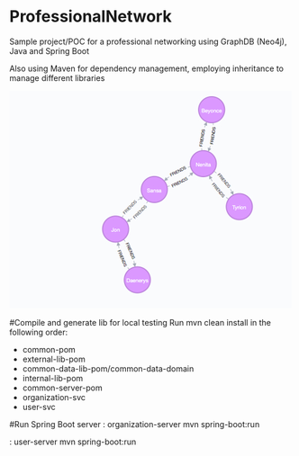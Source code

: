 # ProfessionalNetwork

Sample project/POC for a professional networking using GraphDB (Neo4j), Java and Spring Boot

Also using Maven for dependency management, employing inheritance to manage different libraries

![Alt text](/user/user_friends_graph.jpg?raw=true "Optional Title")

#Compile and generate lib for local testing
Run mvn clean install in the following order:
- common-pom
- external-lib-pom
- common-data-lib-pom/common-data-domain
- internal-lib-pom
- common-server-pom
- organization-svc
- user-svc

#Run Spring Boot server
: organization-server
mvn spring-boot:run

: user-server
mvn spring-boot:run
